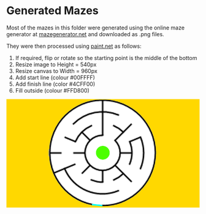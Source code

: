 # Generated Mazes

Most of the mazes in this folder were generated using the online maze generator at [mazegenerator.net](http://mazegenerator.net/) and downloaded as .png files.

They were then processed using [paint.net](https://www.getpaint.net/) as follows:

1. If required, flip or rotate so the starting point is the middle of the bottom
1. Resize image to Height = 540px
1. Resize canvas to Width = 960px
1. Add start line (colour #00FFFF)
1. Add finish line (color #4CFF00)
1. Fill outside (colour #FFD800)

![Circular maze](./circ9.1.png)
